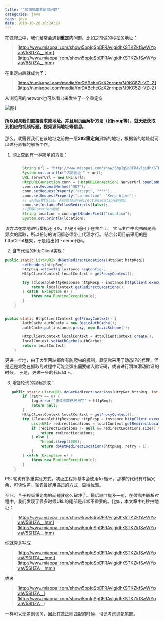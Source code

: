 ```yaml
---
title: '"爬虫抓取重定向问题"' 
categories: java 
tags: java 
date: 2018-10-20 10:24:29 
---
```


在做爬虫中，我们经常会遇到**重定向**问题。比如之前做的秒拍的地址：

> [http://www.miaopai.com/show/5bpIqSpDFRAvlgidhXSTKZkfSwWYpwaV5SI1ZA__.htm](http://www.miaopai.com/show/5bpIqSpDFRAvlgidhXSTKZkfSwWYpwaV5SI1ZA__.htm)

在重定向后就成为了：

> [http://n.miaopai.com/media/fnrDABcheGpX2nrnpts7J9KC5ZlnVZ~Z](http://n.miaopai.com/media/fnrDABcheGpX2nrnpts7J9KC5ZlnVZ~Z)

从浏览器的network也可以看出来发生了一个重定向

![图1](http://upload-images.jianshu.io/upload_images/14043408-71520da4af6e9d52?imageMogr2/auto-orient/strip%7CimageView2/2/w/1240)

#### 所以如果我们直接请求原地址，并且用页面解析方法（如jsoup等），就无法获取到相应的视频标题，视频源码地址等信息。
<!--more-->
那么，就需要我们在该地址之前做一层**302重定向**到新的地址，根据新的地址就可以进行原有的解析工作。

1. 网上查到有一种简单的方法：  

``` java

        String url = "http://www.miaopai.com/show/5bpIqSpDFRAvlgidhXSTKZkfSwWYpwaV5SI1ZA__.htm";
        System.out.println("访问地址:" + url);
        URL serverUrl = new URL(url);
        HttpURLConnection conn = (HttpURLConnection) serverUrl.openConnection();
        conn.setRequestMethod("GET");
        conn.setRequestProperty("accept", "*/*");
        conn.setRequestProperty("connection", "Keep-Alive");
        // 必须设置false，否则会自动redirect到Location的地址
        conn.setInstanceFollowRedirects(false);
        //获取Location地址
        String location = conn.getHeaderField("Location");
        System.out.println(location);
```
该方法在本地进行模拟还可以，但是不适用于在生产上。
实际生产中爬虫都是高频次的爬取，所以任何的访问都必须带上代理才行。
结合公司目前采用的是httpClient框架，于是给出如下demo代码。 

2. 含有代理的httpClient实现：

``` java
public static List<URI> doGetRedirectLocations(HttpGet httpReq){
        setHeaders(httpReq);
        httpReq.setConfig(instance.reqConfig);
        HttpClientContext localContext = getProxyContext();

        try (CloseableHttpResponse httpResp = instance.httpClient.execute(httpReq, localContext)){
            return localContext.getRedirectLocations();
        } catch (Exception e) {
            throw new RuntimeException(e);
        }
    }

    
public static HttpClientContext getProxyContext() {
        AuthCache authCache = new BasicAuthCache();
        authCache.put(instance.proxy, new BasicScheme());

        HttpClientContext localContext = HttpClientContext.create();
        localContext.setAuthCache(authCache);
        return localContext;
    }
```
更进一步地，由于大型网站都会有防爬虫的机制，即便你采用了动态IP的代理，但是还是难免在抓取的过程中可能会弹出需要输入验证码，或者进行滑块滑动验证的时候。
于是，更进一步的代码如下。

3. 增加轮询的视频抓取：

``` java 
   public static List<URI> doGetRedirectLocations(HttpGet httpReq, int retry) {
        if (retry == 0) {
            log.error("重试次数已经用完" + httpReq);
            return null;
        }
        HttpClientContext localContext = getProxyContext();
        try (CloseableHttpResponse httpResp = instance.httpClient.execute(httpReq, localContext)) {
            List<URI> redirectLocations = localContext.getRedirectLocations();
            if (redirectLocations != null && redirectLocations.size() > 0) {
                return redirectLocations;
            } else {
                Thread.sleep(1000);
                return doGetRedirectLocations(httpReq, retry - 1);
            }
        } catch (Exception e) {
            throw new RuntimeException(e);
        }
    }
```
PS: 轮询有多重实现方式，初级工程师基本会使用for循环，那样的代码有时候冗余，可读性差。轮询最好用递归的方式，显得优雅。

至此，关于视频重定向的问题就这么解决了。最后顺口提及一句，在做爬虫解析过程中，我们发现了很多时候URL的尾部是非常不重要的。比如，本文章中的秒拍地址：

> [http://www.miaopai.com/show/5bpIqSpDFRAvlgidhXSTKZkfSwWYpwaV5SI1ZA__.htm](http://www.miaopai.com/show/5bpIqSpDFRAvlgidhXSTKZkfSwWYpwaV5SI1ZA__.htm)

你就算是写成

> [http://www.miaopai.com/show/5bpIqSpDFRAvlgidhXSTKZkfSwWYpwaV5SI1ZA__.html](http://www.miaopai.com/show/5bpIqSpDFRAvlgidhXSTKZkfSwWYpwaV5SI1ZA__.html)

或者

> [http://www.miaopai.com/show/5bpIqSpDFRAvlgidhXSTKZkfSwWYpwaV5SI1ZA__](http://www.miaopai.com/show/5bpIqSpDFRAvlgidhXSTKZkfSwWYpwaV5SI1ZA__)

一样可以无差别访问，因此在做正则匹配的时候，切记考虑通配尾部。

